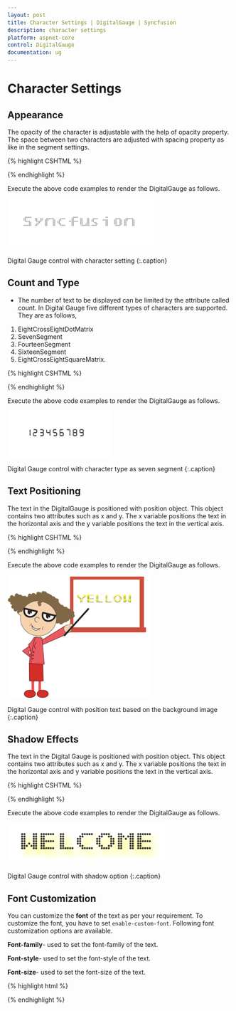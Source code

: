 ```yaml
---
layout: post
title: Character Settings | DigitalGauge | Syncfusion
description: character settings
platform: aspnet-core
control: DigitalGauge
documentation: ug
---
```


# Character Settings

## Appearance

The opacity of the character is adjustable with the help of opacity property. The space between two characters are adjusted with spacing property as like in the segment settings.



{% highlight CSHTML %}

<ej-digital-gauge id="Digitalgauge" width="800" value="SYNCFUSION">
<e-items>
<e-digital-gauge-items >
<e-character-settings opacity="0.3" spacing="4" ></e-character-settings>
</e-digital-gauge-items>
</e-items>
</ej-digital-gauge>


{% endhighlight %}

Execute the above code examples to render the DigitalGauge as follows.


![](Character-Settings_images/Character-Settings_img1.png)

Digital Gauge control with character setting
{:.caption}



## Count and Type

* The number of text to be displayed can be limited by the attribute called count. In Digital Gauge five different types of characters are supported. They are as follows, 
1. EightCrossEightDotMatrix
2. SevenSegment
3. FourteenSegment
4. SixteenSegment 
5. EightCrossEightSquareMatrix.


{% highlight CSHTML %}

<ej-digital-gauge id="Digitalgauge" width="800" value="123456789">
<e-items>
<e-digital-gauge-items >
<e-character-settings count="10" type="@CharacterType.SevenSegment" spacing="10" >
</e-character-settings>
<e-segment-settings length="8" width="1"></e-segment-settings>
</e-digital-gauge-items>
</e-items>
</ej-digital-gauge>

{% endhighlight %}


Execute the above code examples to render the DigitalGauge as follows.



![](Character-Settings_images/Character-Settings_img2.png)

Digital Gauge control with character type as seven segment
{:.caption}

## Text Positioning

The text in the DigitalGauge is positioned with position object. This object contains two attributes such as x and y. The x variable positions the text in the horizontal axis and the y variable positions the text in the vertical axis.

{% highlight CSHTML %}

<ej-digital-gauge id="Digitalgauge" height="300" width="800" >
<e-frame background-image-url="../Content/images/gauge/board1.jpg" >
</e-frame>
<e-items>
<e-digital-gauge-items value="Yellow">
<e-segment-settings color="Yellow"></e-segment-settings>
<e-digital-position x="80" y="10"></e-digital-position>
</e-digital-gauge-items>
</e-items>
</ej-digital-gauge>

{% endhighlight %}


Execute the above code examples to render the DigitalGauge as follows.



![](Character-Settings_images/Character-Settings_img3.png)

Digital Gauge control with position text based on the background image
{:.caption}

## Shadow Effects

The text in the Digital Gauge is positioned with position object. This object contains two attributes such as x and y. The x variable positions the text in the horizontal axis and y variable positions the text in the vertical axis.

{% highlight CSHTML %}

<ej-digital-gauge id="Digitalgauge" width="800" >
<e-items>
<e-digital-gauge-items value="WELCOME" shadow-blur="20" 
shadow-color="red" shadow-offset-x="15" shadow-offset-y="15">
<e-segment-settings length="3" width="4"></e-segment-settings>
</e-items>
</ej-digital-gauge>

{% endhighlight %}


Execute the above code examples to render the DigitalGauge as follows.



![](Character-Settings_images/Character-Settings_img4.png)

Digital Gauge control with shadow option
{:.caption}

## Font Customization

You can customize the **font** of the text as per your requirement. To customize the font, you have to set `enable-custom-font`. Following font customization options are available.

**Font-family**- used to set the font-family of the text.

**Font-style**- used to set the font-style of the text.

**Font-size**- used to set the font-size of the text.

{% highlight html %}

<ej-digital-gauge id="DigitalGauge1">
    <e-items>
        <e-font font-family="Arial" font-style="Italic" size="18px" opacity="0.5"> </e-font>
    </e-items>
</ej-digital-gauge>

{% endhighlight %}




